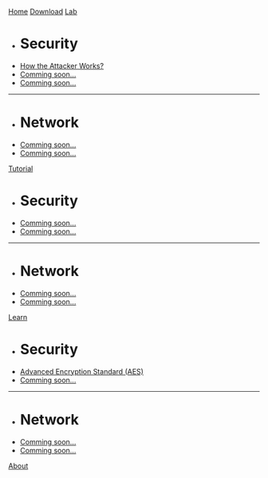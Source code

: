 [Home](index.md)
[Download](download.md)
[Lab]()

  * # Security
  * [How the Attacker Works?](lab-scenario-1.md)
  * [Comming soon...](comming-soon.md)
  * [Comming soon...](comming-soon.md)
  ----
  * # Network
  * [Comming soon...](comming-soon.md)
  * [Comming soon...](comming-soon.md)

[Tutorial]()

  * # Security
  * [Comming soon...](comming-soon.md)
  * [Comming soon...](comming-soon.md)
  ----
  * # Network
  * [Comming soon...](comming-soon.md)
  * [Comming soon...](comming-soon.md)
  
[Learn]()

  * # Security
  * [Advanced Encryption Standard (AES)](advanced-encryption-standard.md)
  * [Comming soon...](comming-soon.md)
  ----
  * # Network
  * [Comming soon...](comming-soon.md)
  * [Comming soon...](comming-soon.md)  

[About](about.md)
